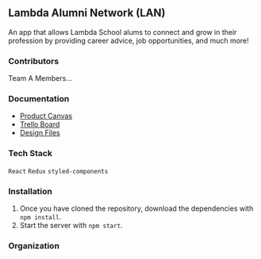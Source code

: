 ## Lambda Alumni Network (LAN)

An app that allows Lambda School alums to connect and grow in their profession by providing career advice, job opportunities, and much more!

### Contributors

Team A Members...

### Documentation

- [Product Canvas](https://docs.google.com/document/d/1-EyxKbikGrsTf08nTBxqso0zCdZ0HnKnJG7sbXu-d3s/edit#heading=h.n2quesrx1caj)
- [Trello Board](https://trello.com/b/NOH7uQ8q/lambda-alumni-network)
- [Design Files](https://projects.invisionapp.com/share/DRJBSR53VNS#/screens?browse)

### Tech Stack

`React`
`Redux`
`styled-components`

### Installation

1. Once you have cloned the repository, download the dependencies with `npm install`.
2. Start the server with `npm start`.


### Organization

